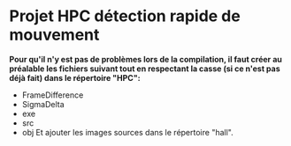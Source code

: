 # Projet HPC détection rapide de mouvement

**Pour qu'il n'y est pas de problèmes lors de la compilation, il faut créer au préalable les fichiers suivant tout en respectant la casse (si ce n'est pas déjà fait) dans le répertoire "HPC":**
- FrameDifference
- SigmaDelta
- exe
- src
- obj
Et ajouter les images sources dans le répertoire "hall".
